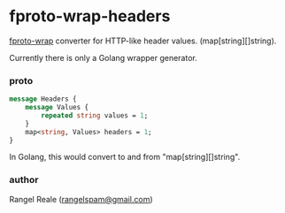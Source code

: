 # fproto-wrap-headers

[fproto-wrap](https://github.com/RangelReale/fproto-wrap) converter for HTTP-like header values. (map[string][]string).

Currently there is only a Golang wrapper generator.

### proto

```proto
message Headers {
    message Values {
        repeated string values = 1;
    }
    map<string, Values> headers = 1;
}
```

In Golang, this would convert to and from "map[string][]string".

### author

Rangel Reale (rangelspam@gmail.com)

